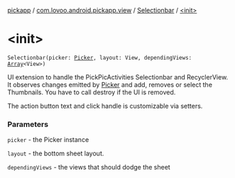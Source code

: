 [pickapp](../../index.md) / [com.lovoo.android.pickapp.view](../index.md) / [Selectionbar](index.md) / [&lt;init&gt;](./-init-.md)

# &lt;init&gt;

`Selectionbar(picker: `[`Picker`](../../com.lovoo.android.pickapp.model/-picker/index.md)`, layout: View, dependingViews: `[`Array`](https://kotlinlang.org/api/latest/jvm/stdlib/kotlin/-array/index.html)`<View>)`

UI extension to handle the PickPicActivities Selectionbar and RecyclerView.
It observes changes emitted by [Picker](../../com.lovoo.android.pickapp.model/-picker/index.md) and add, removes or select the Thumbnails.
You have to call destroy if the UI is removed.

The action button text and click handle is customizable via setters.

### Parameters

`picker` - the Picker instance

`layout` - the bottom sheet layout.

`dependingViews` - the views that should dodge the sheet